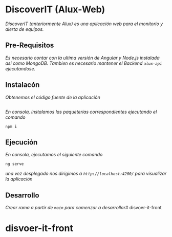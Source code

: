 # DiscoverIT (Alux-Web)
_DiscoverIT (anteriormente Alux) es una aplicación web para el monitorio y alerta de equipos._

## Pre-Requisitos
_Es necesario contar con la ultima versión de Angular y Node.js instalada asi como MongoDB._
_Tambien es necesario mantener el Backend `alux-api` ejecutandose._

## Instalacón 
_Obtenemos el código fuente de la aplicación_

```
```
_En consola, instalamos las paqueterias correspondientes ejecutando el comando_
```
npm i
```

## Ejecución
_En consola, ejecutamos el siguiente comando_
```
ng serve 
```
_una vez desplegado nos dirigimos a `http://localhost:4200/` para visualizar la aplicación_

## Desarrollo
_Crear rama a partir de `main` para comenzar a desarrollar_# disvoer-it-front
# disvoer-it-front
